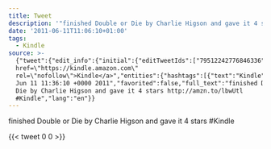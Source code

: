 ```yaml
---
title: Tweet
description: '"finished Double or Die by Charlie Higson and gave it 4 stars  #Kindle"'
date: '2011-06-11T11:06:10+01:00'
tags:
  - Kindle
source: >-
  {"tweet":{"edit_info":{"initial":{"editTweetIds":["79512242776846336"],"editableUntil":"2011-06-11T12:36:10.601Z","editsRemaining":"5","isEditEligible":true}},"retweeted":false,"source":"<a
  href=\"https://kindle.amazon.com\"
  rel=\"nofollow\">Kindle</a>","entities":{"hashtags":[{"text":"Kindle","indices":["83","90"]}],"symbols":[],"user_mentions":[],"urls":[]},"display_text_range":["0","90"],"favorite_count":"0","id_str":"79512242776846336","truncated":false,"retweet_count":"0","id":"79512242776846336","created_at":"Sat
  Jun 11 11:36:10 +0000 2011","favorited":false,"full_text":"finished Double or
  Die by Charlie Higson and gave it 4 stars http://amzn.to/lbwUtl
  #Kindle","lang":"en"}}
---
```

finished Double or Die by Charlie Higson and gave it 4 stars  #Kindle
    
{{< tweet 0 0 >}}
    
